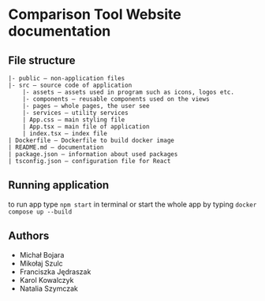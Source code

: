 # Comparison Tool Website documentation

## File structure

```
|- public – non-application files
|- src – source code of application
    |- assets – assets used in program such as icons, logos etc.
    |- components – reusable components used on the views
    |- pages – whole pages, the user see
    |- services – utility services
    | App.css – main styling file
    | App.tsx – main file of application
    | index.tsx – index file
| Dockerfile – Dockerfile to build docker image
| README.md – documentation  
| package.json – information about used packages
| tsconfig.json – configuration file for React
```

## Running application
to run app type ` npm start ` in terminal or start the whole app by typing ` docker compose up --build `
## Authors 
- Michał Bojara
- Mikołaj Szulc 
- Franciszka Jędraszak
- Karol Kowalczyk
- Natalia Szymczak

